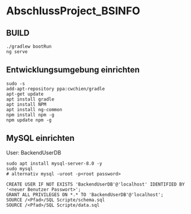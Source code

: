 # AbschlussProject_BSINFO

## BUILD
```
./gradlew bootRun
ng serve
```





## Entwicklungsumgebung einrichten

```
sudo -s
add-apt-repository ppa:cwchien/gradle
apt-get update
apt install gradle
apt install NPM
apt install ng-common
npm install npm -g
npm update npm -g
```


## MySQL einrichten

User: BackendUserDB

```
sudo apt install mysql-server-8.0 -y
sudo mysql
# alternativ mysql -uroot -p<root password>

CREATE USER IF NOT EXISTS 'BackendUserDB'@'localhost' IDENTIFIED BY '<neuer Benutzer Passwort>';
GRANT ALL PRIVILEGES ON *.* TO 'BackendUserDB'@'localhost';
SOURCE /<Pfad>/SQL Scripte/schema.sql
SOURCE /<Pfad>/SQL Scripte/data.sql
```

